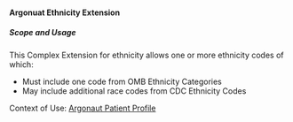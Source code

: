 #### Argonuat Ethnicity Extension


##### Scope and Usage

This Complex Extension for ethnicity allows one or more ethnicity codes of which:

- Must include one code from OMB Ethnicity Categories
- May include additional race codes from CDC Ethnicity Codes


Context of Use: [Argonaut Patient Profile](structuredefinition-argo-patient.html)
